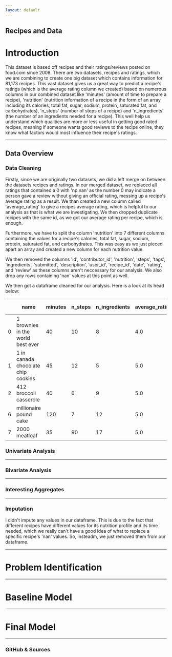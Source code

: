 ```yaml
---
layout: default
---
```

## Recipes and Data

# Introduction
This dataset is based off recipes and their ratings/reviews posted on food.com since 2008. There are two datasets, recipes and ratings, which we are combining to create one big dataset which contains information for 81,173 recipes. This vast dataset gives us a great way to predict a recipe's ratings (which is the average rating column we created) based on numerous columns in our combined dataset like 'minutes' (amount of time to prepare a recipe), 'nutrition' (nutrition information of a recipe in the form of an array including its calories, total fat, sugar, sodium, protein, saturated fat, and carbohydrates), 'n_steps' (number of steps of a recipe) and 'n_ingredients' (the number of an ingredients needed for a recipe). This well help us understand which qualities are more or less useful in getting good rated recipes, meaning if someone wants good reviews to the recipe online, they know what factors would most influence their recipe's ratings. 

---

## Data Overview

### Data Cleaning
Firstly, since we are originally two datasets, we did a left merge on between the datasets recipes and ratings. In our merged dataset, we replaced all ratings that contained a 0 with 'np.nan' as the number 0 may indicate a person gave a review without giving an official rating, messing up a recipe's average rating as a result. We than created a new column called 'average_rating' to give a recipes average rating, which is helpful to our analysis as that is what we are investigating. We then dropped duplicate recipes with the same id, as we got our average rating per recipe, which is enough. 

Furthermore, we have to split the column 'nutrition' into 7 different columns containing the values for a recipe's calories, total fat, sugar, sodium, protein, saturated fat, and carbohydrates. This was easy as we just pieced apart an array and created a new column for each nutrition value. 

We then removed the columns 'id', 'contributor_id', 'nutrition', 'steps', 'tags', 'ingredients', 'submitted', 'description', 'user_id', 'recipe_id', 'date', 'rating', and 'review' as these columns aren't neccessary for our analysis. We also drop any rows containing 'nan' values at this point as well.

We then got a dataframe cleaned for our analysis. Here is a look at its head below:

| | name  | minutes | n_steps | n_ingredients | average_rating | calories | total fat | sugar | sodium | protein | saturated fat | carbohydrates |
|-------|-------|---------|---------|----------------|----------------|----------|------------|--------|--------|---------|----------------|----------------|
| 0     | 1 brownies in the world best ever | 40 | 10 | 8 | 4.0 | 138.4 | 10.0| 50.0 | 3.0 | 3.0 | 19.0 | 6.0 |
| 1     | 1 in canada chocolate chip cookies | 45| 12 | 5 | 5.0 | 595.1 | 46.0 | 211.0 | 22.0 | 13.0 | 51.0  | 26.0 |
| 2     | 412 broccoli casserole  | 40 | 6 | 9  | 5.0  | 194.8  | 20.0| 6.0 | 32.0  | 22.0 | 36.0 | 3.0 |
| 6     | millionaire pound cake  | 120 | 7 | 12 | 5.0 | 878.3 | 63.0 | 13.0 | 326.0 | 20.0 | 123.0 | 39.0 |
| 7     | 2000 meatloaf | 35 | 90 | 17 | 5.0 | 267.0 | 12.0 | 30.0 | 12.0 | 29.0 | 48.0 | 2.0 |


### Univariate Analysis
---

### Bivariate Analysis
---

### Interesting Aggregates
---

### Imputation
I didn't impute any values in our dataframe. This is due to the fact that different recipes have different values for its nutrition profile and its time needed, which we really can't have a good idea of what to replace a specific recipe's 'nan' values. So, insteadm, we just removed them from our dataframe.

---

# Problem Identification

---

# Baseline Model

---

# Final Model

---

### GitHub & Sources
